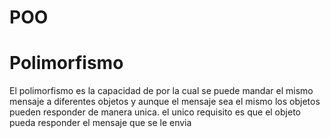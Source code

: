 # POO

# Polimorfismo
El polimorfismo es la capacidad de por la cual se puede mandar el mismo mensaje a diferentes objetos y aunque el mensaje sea el mismo los objetos pueden responder de manera unica.
el unico requisito es que el objeto pueda responder el mensaje que se le envia